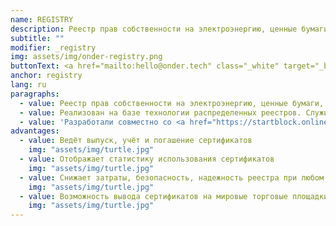 ```yaml
---
name: REGISTRY
description: Реестр прав собственности на электроэнергию, ценные бумаги, недвижимость и пр
subtitle: ""
modifier: _registry
img: assets/img/onder-registry.png
buttonText: <a href="mailto:hello@onder.tech" class="_white" target="_blank">Запросить демо</a>
anchor: registry
lang: ru
paragraphs:
  - value: Реестр прав собственности на электроэнергию, ценные бумаги, недвижимость и пр.
  - value: Реализован на базе технологии распределенных реестров. Служит для выдачи и обращения цифровых активов, которые хранят право на собственность.
  - value: 'Разработали совместно со <a href="https://startblock.online/" target="_blank">StartBlock</a> на примере реестра зеленых сертификатов.'
advantages:
  - value: Ведёт выпуск, учёт и погашение сертификатов
    img: "assets/img/turtle.jpg"
  - value: Отображает статистику использования сертификатов
    img: "assets/img/turtle.jpg"
  - value: Снижает затраты, безопасность, надежность реестра при любом числе пользователей
    img: "assets/img/turtle.jpg"
  - value: Возможность вывода сертификатов на мировые торговые площадки
    img: "assets/img/turtle.jpg"
---
```


